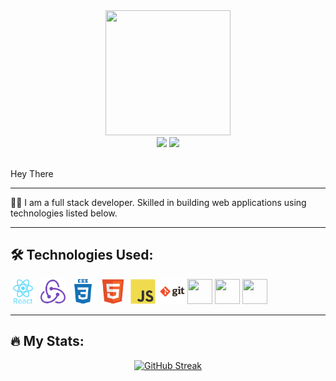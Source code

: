 <div id="header" align="center" >
  <img src="https://media0.giphy.com/media/v1.Y2lkPTc5MGI3NjExamJocW5oazU0MHlwOTdzNjFvZ3BlYTNwZWJ4OTNuZng2YmViaG5vdCZlcD12MV9pbnRlcm5hbF9naWZfYnlfaWQmY3Q9Zw/wGWFVvwJybDwTlnTSS/giphy.gif" width="200" height="200">
</div>

<div align="center">
  <img src="https://img.shields.io/badge/LinkedIn-link?style=flat&color=blue&link=https%3A%2F%2Fwww.linkedin.com%2Fin%2Fbrian-osora%2F">
  <img src="https://img.shields.io/badge/x-in?style=flat-square&logo=x&color=black&link=https%3A%2F%2Fx.com%2FBryanOsora" >
</div>

<div align="center">
  <img src="https://komarev.com/ghpvc/?username=Osorabrian&style=flat-square&color=blue" alt=""/>
</div>

<p>Hey There </p>

---
👨‍💼 I am a full stack developer. Skilled in building web applications using technologies listed below.

----
## 🛠️ Technologies Used:

<div>
  <img src="https://github.com/devicons/devicon/blob/master/icons/react/react-original-wordmark.svg" title="React" alt="React" width="40" height="40"/>&nbsp;
  <img src="https://github.com/devicons/devicon/blob/master/icons/redux/redux-original.svg" title="Redux" alt="Redux " width="40" height="40"/>&nbsp;
  <img src="https://github.com/devicons/devicon/blob/master/icons/css3/css3-plain-wordmark.svg"  title="CSS3" alt="CSS" width="40" height="40"/>&nbsp;
  <img src="https://github.com/devicons/devicon/blob/master/icons/html5/html5-original.svg" title="HTML5" alt="HTML" width="40" height="40"/>&nbsp;
  <img src="https://github.com/devicons/devicon/blob/master/icons/javascript/javascript-original.svg" title="JavaScript" alt="JavaScript" width="40" height="40"/>&nbsp;
  <img src="https://github.com/devicons/devicon/blob/master/icons/git/git-original-wordmark.svg" title="Git" **alt="Git" width="40" height="40"/>
  <img src="https://cdn.jsdelivr.net/gh/devicons/devicon@latest/icons/django/django-plain-wordmark.svg"  width="40" height="40" color="white"/>
  <img src="https://cdn.jsdelivr.net/gh/devicons/devicon@latest/icons/python/python-original-wordmark.svg"  width="40" height="40"/>
  <img src="https://cdn.jsdelivr.net/gh/devicons/devicon@latest/icons/djangorest/djangorest-original.svg" width="40" height="40"/>
</div>

---
## 🔥 My Stats:
<div align="center" >
  <a href="https://git.io/streak-stats"><img src="https://github-readme-streak-stats.herokuapp.com?user=Osorabrian&theme=gotham&border_radius=4.4&date_format=M%20j%5B%2C%20Y%5D" alt="GitHub Streak" /></a>
</div>



